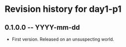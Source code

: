 # Revision history for day1-p1

## 0.1.0.0 -- YYYY-mm-dd

* First version. Released on an unsuspecting world.
